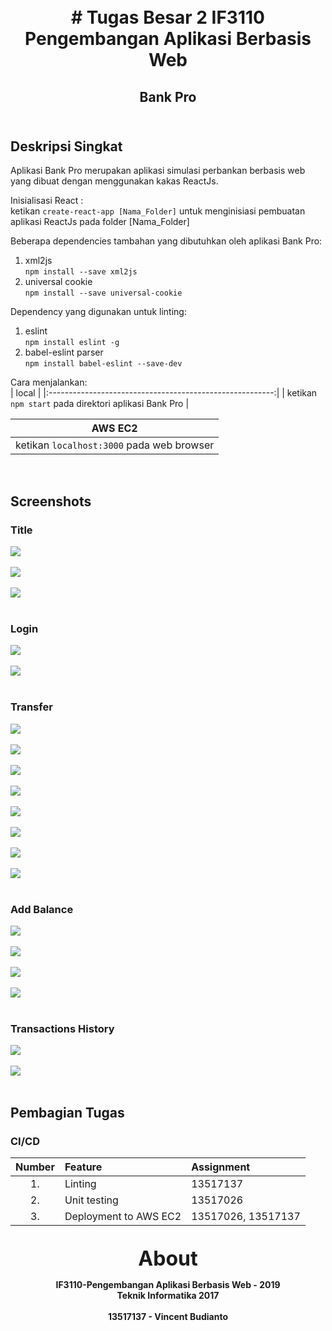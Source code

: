 <h1 align="center">
    <b>
        <br>
        # Tugas Besar 2 IF3110 Pengembangan Aplikasi Berbasis Web
        <br>
    </b>
</h1>

<h2 align="center">
    <b>
        Bank Pro
        <br>
        <br>
    </b>
</h2>

## Deskripsi Singkat
Aplikasi Bank Pro merupakan aplikasi simulasi perbankan berbasis web yang dibuat dengan menggunakan kakas ReactJs.

Inisialisasi React :<br>
ketikan ```create-react-app [Nama_Folder]``` untuk menginisiasi pembuatan aplikasi ReactJs pada folder [Nama_Folder]

Beberapa dependencies tambahan yang dibutuhkan oleh aplikasi Bank Pro:
1. xml2js <br>
```npm install --save xml2js```
2. universal cookie <br>
```npm install --save universal-cookie```

Dependency yang digunakan untuk linting:
1. eslint<br>
```npm install eslint -g```
1. babel-eslint parser<br>
```npm install babel-eslint --save-dev```

Cara menjalankan:<br>
| local                                                    |
|:--------------------------------------------------------:|
| ketikan ```npm start``` pada direktori aplikasi Bank Pro |
<br>

| AWS EC2                                                  |
|:--------------------------------------------------------:|
| ketikan ```localhost:3000``` pada web browser            |
<br>

## Screenshots

### Title

![](screenshots/title1.png)
<br>
<br>
![](screenshots/title2.png)
<br>
<br>
![](screenshots/title3.png)
<br>
<br>

### Login

![](screenshots/login1.png)
<br>
<br>
![](screenshots/login2.png)
<br>
<br>

### Transfer

![](screenshots/transfer1.png)
<br>
<br>
![](screenshots/transfer2.png)
<br>
<br>
![](screenshots/transfer3.png)
<br>
<br>
![](screenshots/transfer4.png)
<br>
<br>
![](screenshots/transfer5.png)
<br>
<br>
![](screenshots/transfer6.png)
<br>
<br>
![](screenshots/transfer7.png)
<br>
<br>
![](screenshots/transfer8.png)
<br>
<br>

### Add Balance

![](screenshots/addBalance1.png)
<br>
<br>
![](screenshots/addBalance2.png)
<br>
<br>
![](screenshots/addBalance3.png)
<br>
<br>
![](screenshots/addBalance4.png)
<br>
<br>

### Transactions History

![](screenshots/transactionsHistory1.png)
<br>
<br>
![](screenshots/transactionsHistory2.png)
<br>
<br>

## Pembagian Tugas

### CI/CD
| Number | Feature                | Assignment         |
|:------:|:-----------------------|:-------------------|
| 1.     | Linting                | 13517137           |
| 2.     | Unit testing           | 13517026           |
| 3.     | Deployment to AWS EC2  | 13517026, 13517137 |

<p align="center">
    <b>
        <br>
        <font size="6">
            About
        </font>
    </b>
</p>

<p align="center">
    <b>
        IF3110-Pengembangan Aplikasi Berbasis Web - 2019
        <br>
        Teknik Informatika 2017
        <br>
        <br>
        13517137 - Vincent Budianto
    </b>
</p>